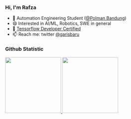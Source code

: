 ### Hi, I'm Rafza

- 🔭 Automation Engineering Student ([@Polman Bandung](https://polman-bandung.ac.id/))
- 😄 Interested in AI/ML, Robotics, SWE in general
- 🥇 [Tensorflow Developer Certified](https://www.credential.net/b2544625-0d69-4798-989a-8fa1d218496c)
- 📫 Reach me: twitter [@garisbaru](https://twitter.com/garisbaru)

### Github Statistic
<p align="left">
<a href="https://github.com/rafzarf">
  <img height="180em" src="https://github-readme-stats-eight-theta.vercel.app/api?username=murtianggraeni&show_icons=true&theme=algolia&include_all_commits=true&count_private=true"/>
  <img height="180em" src="https://github-readme-stats-eight-theta.vercel.app/api/top-langs/?username=rafzarf&layout=compact&langs_count=8&theme=algolia"/>
</a>
</p>
